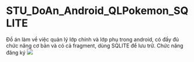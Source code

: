 # STU_DoAn_Android_QLPokemon_SQLITE
Đồ án làm về việc quản lý lớp chính và lớp phụ trong android, có đầy đủ chức năng cơ bản và có cả fragment, dùng SQLITE để lưu trữ.
Chức năng đăng ký
<img src="https://imgur.com/BB6xSnH">
